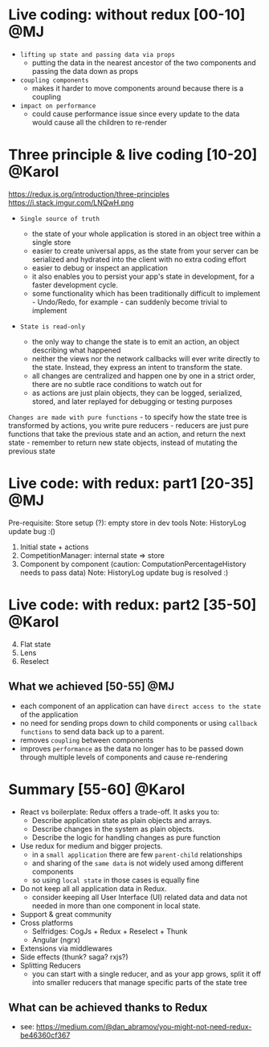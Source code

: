 # Live coding: without redux [00-10] @MJ
- `lifting up state and passing data via props` 
    - putting the data in the nearest ancestor of the two components and passing the data down as props
- `coupling components`
    - makes it harder to move components around because there is a coupling
- `impact on performance`
    - could cause performance issue since every update to the data would cause all the children to re-render

# Three principle & live coding [10-20] @Karol
https://redux.js.org/introduction/three-principles
https://i.stack.imgur.com/LNQwH.png

- `Single source of truth`
    - the state of your whole application is stored in an object tree within a single store
    - easier to create universal apps, as the state from your server can be serialized and hydrated into the client with no extra coding effort
    - easier to debug or inspect an application
    - it also enables you to persist your app's state in development, for a faster development cycle. 
    - some functionality which has been traditionally difficult to implement - Undo/Redo, for example - can suddenly become trivial to implement

- `State is read-only`
    - the only way to change the state is to emit an action, an object describing what happened
    - neither the views nor the network callbacks will ever write directly to the state. Instead, they express an intent to transform the state. 
    - all changes are centralized and happen one by one in a strict order, there are no subtle race conditions to watch out for
    - as actions are just plain objects, they can be logged, serialized, stored, and later replayed for debugging or testing purposes
    
`Changes are made with pure functions`
    - to specify how the state tree is transformed by actions, you write pure reducers
    - reducers are just pure functions that take the previous state and an action, and return the next state
    - remember to return new state objects, instead of mutating the previous state

# Live code: with redux: part1 [20-35] @MJ
Pre-requisite: Store setup (?): empty store in dev tools
Note: HistoryLog update bug :()
1. Initial state + actions
2. CompetitionManager: internal state => store
3. Component by component (caution: ComputationPercentageHistory needs to pass data)
Note: HistoryLog update bug is resolved :)

# Live code: with redux: part2 [35-50] @Karol
4. Flat state
5. Lens
6. Reselect

## What we achieved [50-55] @MJ
- each component of an application can have `direct access to the state` of the application 
- no need for sending props down to child components or using `callback functions` to send data back up to a parent.
- removes `coupling` between components
- improves `performance` as the data no longer has to be passed down through multiple levels of components and cause re-rendering

# Summary [55-60] @Karol
- React vs boilerplate: Redux offers a trade-off. It asks you to:
    - Describe application state as plain objects and arrays.
    - Describe changes in the system as plain objects.
    - Describe the logic for handling changes as pure function
- Use redux for medium and bigger projects. 
    - in a `small application` there are few `parent-child` relationships 
    - and sharing of the `same data` is not widely used among different components
    - so using `local state` in those cases is equally fine
- Do not keep all all application data in Redux.  
    - consider keeping all User Interface (UI) related data and data not needed in more than one component in local state.
- Support & great community
- Cross platforms
    - Selfridges: CogJs + Redux + Reselect + Thunk
    - Angular (ngrx)
- Extensions via middlewares
- Side effects (thunk? saga? rxjs?)
- Splitting Reducers
    - you can start with a single reducer, and as your app grows, split it off into smaller reducers that manage specific parts of the state tree
    
## What can be achieved thanks to Redux
- see: https://medium.com/@dan_abramov/you-might-not-need-redux-be46360cf367
